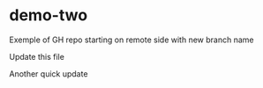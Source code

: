 # demo-two
Exemple of GH repo starting on remote side with new branch name

Update this file

Another quick update 
